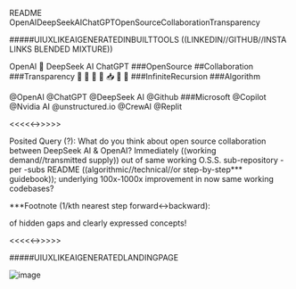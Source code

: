 README OpenAIDeepSeekAIChatGPTOpenSourceCollaborationTransparency

#####UIUXLIKEAIGENERATEDINBUILTTOOLS ((LINKEDIN//GITHUB//INSTA LINKS BLENDED MIXTURE))

OpenAI 🤎 DeepSeek AI ChatGPT ###OpenSource ##Collaboration ###Transparency
🐋 🤖 📧 📨 📥 📮 💌 ###InfiniteRecursion ###Algorithm

@OpenAI @ChatGPT @DeepSeek AI @Github ###Microsoft @Copilot @Nvidia AI @unstructured.io @CrewAI @Replit

<<<<<->>>>>

Posited Query (?): What do you think about open source collaboration between DeepSeek AI & OpenAI? Immediately ((working demand//transmitted supply)) out of same working O.S.S. sub-repository -per -subs README ((algorithmic//technical//or step-by-step*** guidebook)); underlying 100x-1000x improvement in now same working codebases?

***Footnote (1/kth nearest step forward<->backward): 

of hidden gaps and clearly expressed concepts!

<<<<<->>>>>

#####UIUXLIKEAIGENERATEDLANDINGPAGE

![image](https://github.com/user-attachments/assets/b0b36784-9061-4668-a0b9-42375bf1f8f6)

